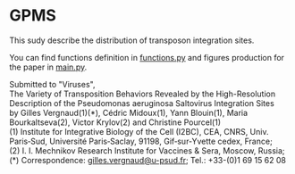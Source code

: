 # GPMS

This sudy describe the distribution of transposon integration sites.

You can find functions definition in [functions.py](functions.py) and figures production for the paper in [main.py](main.py).

Submitted to "Viruses", <br />
The Variety of Transposition Behaviors Revealed by the High-Resolution Description of the Pseudomonas aeruginosa Saltovirus Integration Sites<br />
by Gilles Vergnaud(1)(\*), Cédric Midoux(1), Yann Blouin(1), Maria Bourkaltseva(2), Victor Krylov(2) and Christine Pourcel(1)<br />
(1)   Institute for Integrative Biology of the Cell (I2BC), CEA, CNRS, Univ. Paris‐Sud, Université Paris‐Saclay, 91198, Gif‐sur‐Yvette cedex, France;<br />
(2)   I. I. Mechnikov Research Institute for Vaccines & Sera, Moscow, Russia;<br />
(\*)   Correspondence: gilles.vergnaud@u-psud.fr; Tel.: +33-(0)1 69 15 62 08
